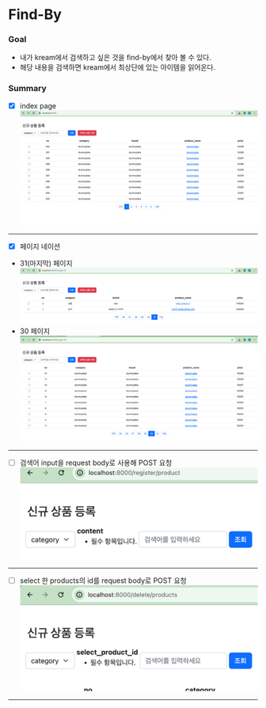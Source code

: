 # Find-By

### Goal
- 내가 kream에서 검색하고 싶은 것을 find-by에서 찾아 볼 수 있다.
- 해당 내용을 검색하면 kream에서 최상단에 있는 아이템을 읽어온다.

 
### Summary

- [x] index page
![img_1.png](readme_image/img_1.png)

---

- [x] 페이지 네이션 
- 31(마지막) 페이지
![img.png](readme_image/img_4.png) 
- 30 페이지
![img_1.png](readme_image/img_5.png)

---

- [ ] 검색어 input을 request body로 사용해 POST 요청 
![img_2.png](readme_image/img_2.png)

---

- [ ] select 한 products의 id를 request body로 POST 요청
![img_3.png](readme_image/img_3.png)

---
